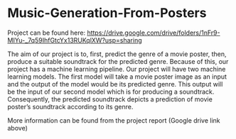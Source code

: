 # Music-Generation-From-Posters

Project can be found here: https://drive.google.com/drive/folders/1nFr9-MIYu-_7q59IhfGtcYx13RUKqlXW?usp=sharing

The aim of our project is to, first, predict the genre of a movie poster, then, produce a suitable soundtrack for the predicted genre. Because of this, our project has a machine learning pipeline. Our project will have two machine learning models. The first model will take a movie poster image as an input and the output of the model would be its predicted genre. This output will be the input of our second model which is for producing a soundtrack. Consequently, the predicted soundtrack depicts a prediction of movie poster’s soundtrack according to its genre.

More information can be found from the project report (Google drive link above)
